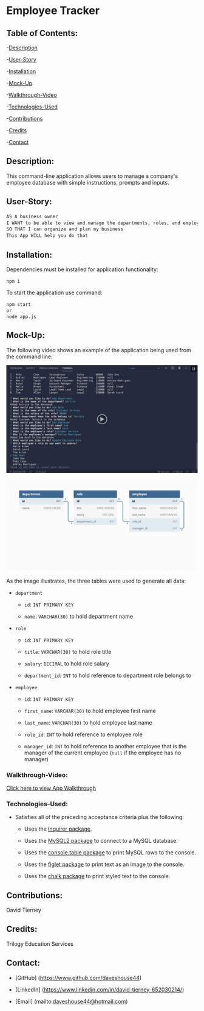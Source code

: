 # Employee Tracker

## Table of Contents:

-[Description](#description)

-[User-Story](#user-story)

-[Installation](#installation)

-[Mock-Up](#mock-up)

-[Walkthrough-Video](#walkthrough-video)

-[Technologies-Used](#technologies-used)

-[Contributions](#contributions)

-[Credits](#credits)

-[Contact](#contact)


## Description:

This command-line application allows users to manage a company's employee database with simple instructions, prompts and inputs.


## User-Story:

```md
AS A business owner
I WANT to be able to view and manage the departments, roles, and employees in my company
SO THAT I can organize and plan my business
This App WILL help you do that
```


## Installation:

Dependencies must be installed for application functionality:

    npm i

To start the application use command:

    npm start
    or
    node app.js


## Mock-Up:

The following video shows an example of the application being used from the command line:

[![A video thumbnail shows the command-line employee management application with a play button overlaying the view.](./Assets/12-sql-homework-video-thumbnail.png)](https://2u-20.wistia.com/medias/2lnle7xnpk)

![Database schema includes tables labeled “employee,” role,” and “department.”](./Assets/12-sql-homework-demo-01.png)

As the image illustrates, the three tables were used to generate all data:

* `department`

    * `id`: `INT PRIMARY KEY`

    * `name`: `VARCHAR(30)` to hold department name

* `role`

    * `id`: `INT PRIMARY KEY`

    * `title`: `VARCHAR(30)` to hold role title

    * `salary`: `DECIMAL` to hold role salary

    * `department_id`: `INT` to hold reference to department role belongs to

* `employee`

    * `id`: `INT PRIMARY KEY`

    * `first_name`: `VARCHAR(30)` to hold employee first name

    * `last_name`: `VARCHAR(30)` to hold employee last name

    * `role_id`: `INT` to hold reference to employee role

    * `manager_id`: `INT` to hold reference to another employee that is the manager of the current employee (`null` if the employee has no manager)



### Walkthrough-Video:

[Click here to view App Walkthrough](https://drive.google.com/file/d/1FRdsB3RrgXiadhiNm1VavnWfQ3rLb4op/view)


### Technologies-Used:

* Satisfies all of the preceding acceptance criteria plus the following:

    * Uses the [Inquirer package](https://www.npmjs.com/package/inquirer).

    * Uses the [MySQL2 package](https://www.npmjs.com/package/mysql2) to connect to a MySQL database.

    * Uses the [console.table package](https://www.npmjs.com/package/console.table) to print MySQL rows to the console.

    * Uses the [figlet package](https://www.npmjs.com/package/figlet) to print text as an image to the console.

    * Uses the [chalk package](https://www.npmjs.com/package/chalk) to print styled text to the console.


## Contributions:

David Tierney


## Credits:

Trilogy Education Services


## Contact:

* [GitHub] (https://www.github.com/daveshouse44)

* [LinkedIn] (https://www.linkedin.com/in/david-tierney-652030214/)

* [Email] (mailto:daveshouse44@hotmail.com)
